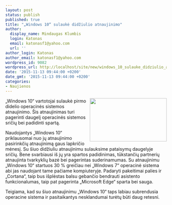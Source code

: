 ```yaml
---
layout: post
status: publish
published: true
title: "„Windows 10“ sulaukė didžiulio atnaujinimo"
author:
  display_name: Mindaugas Klumbis
  login: Katonas
  email: katonasf1@yahoo.com
  url: ''
author_login: Katonas
author_email: katonasf1@yahoo.com
wordpress_id: 9082
wordpress_url: http://localhost/site/new/windows_10_sulauke_didziulio_atnaujinimo/
date: '2015-11-13 09:44:00 +0200'
date_gmt: '2015-11-13 09:44:00 +0200'
categories:
- Naujienos
---
```

<p>
	<a href="http://technews.lt/userfiles/Windows_Product_Family_9-30-Event.jpg"><img alt="" src="http://technews.lt/userfiles/Windows_Product_Family_9-30-Event.jpg" style="width: 240px; height: 135px; float: right;" /></a>&bdquo;Windows 10&ldquo; vartotojai sulaukė pirmo didelio operacinės sistemos atnaujinimo. &Scaron;is atnaujinimas turi pagerinti daugelį operacinės sistemos sričių bei padidinti spartą.</p>
<p>
	Naudojantys &bdquo;Windows 10&ldquo; priklausomai nuo jų atnaujinimo pasirinkčių atnaujinimą gaus lapkričio mėnesį. Su &scaron;iuo didžiuliu atnaujinimu sulauksime pataisymų daugelyje sričių. Bene svarbiausi i&scaron; jų yra spartos padidinimas, tūkstančių partnerių atnaujinta tvarkyklių bazė bei pagerintas suderinamumas. Su atnaujinimu &bdquo;Windows 10&ldquo; startuos 30 % greičiau nei &bdquo;Windows 7&ldquo; operacinė sistema abi jas naudojant tame pačiame kompiuteryje. Padaryti pakeitimai palies ir &bdquo;Cortana&ldquo;, taip bus i&scaron;plėstas balsu gebančio bendrauti asistento funkcionalumas, taip pat pagerinta &bdquo;Microsoft Edge&ldquo; sparta bei sauga.</p>
<p>
	Teigiama, kad su &scaron;iuo atnaujinimu &bdquo;Windows 10&ldquo; taps labiau subrendusia operacine sistema ir pasitaikantys nesklandumai turėtų būti daug retesni.</p>
